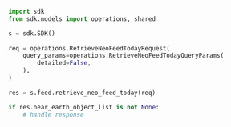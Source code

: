 <!-- Start SDK Example Usage -->
```python
import sdk
from sdk.models import operations, shared

s = sdk.SDK()
    
req = operations.RetrieveNeoFeedTodayRequest(
    query_params=operations.RetrieveNeoFeedTodayQueryParams(
        detailed=False,
    ),
)
    
res = s.feed.retrieve_neo_feed_today(req)

if res.near_earth_object_list is not None:
    # handle response
```
<!-- End SDK Example Usage -->